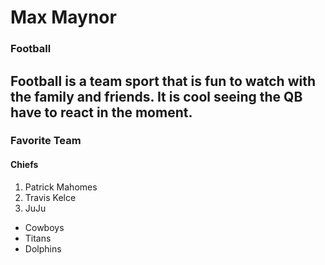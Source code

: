 # Max Maynor
### Football
Football is a team sport that is fun to watch with the family and friends. It is cool seeing the QB have to react in the moment.
---
### Favorite Team
#### Chiefs
1. Patrick Mahomes
2. Travis Kelce
3. JuJu
- Cowboys 
- Titans
- Dolphins